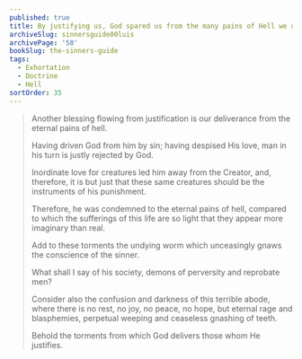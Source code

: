 ```yaml
---
published: true
title: By justifying us, God spared us from the many pains of Hell we deserved
archiveSlug: sinnersguide00luis
archivePage: '58'
bookSlug: the-sinners-guide
tags:
  - Exhortation
  - Doctrine
  - Hell
sortOrder: 35
---
```


> Another blessing flowing from justification is our deliverance from the eternal pains of hell.
>
> Having driven God from him by sin; having despised His love, man in his turn is justly rejected by God.
>
> Inordinate love for creatures led him away from the Creator, and, therefore, it is but just that these same creatures should be the instruments of his punishment.
>
> Therefore, he was condemned to the eternal pains of hell, compared to which the sufferings of this life are so light that they appear more imaginary than real.
>
> Add to these torments the undying worm which unceasingly gnaws the conscience of the sinner.
>
> What shall I say of his society, demons of perversity and reprobate men?
>
> Consider also the confusion and darkness of this terrible abode, where there is no rest, no joy, no peace, no hope, but eternal rage and blasphemies, perpetual weeping and ceaseless gnashing of teeth.
>
> Behold the torments from which God delivers those whom He justifies.
